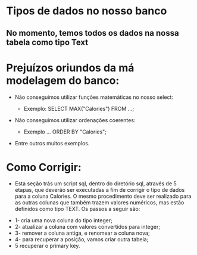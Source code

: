 # Tipos de dados no nosso banco
## No momento, temos todos os dados na nossa tabela como tipo Text

# Prejuízos oriundos da má modelagem do banco:
- Não conseguimos utilizar funções matemáticas no nosso select:
    - Exemplo: SELECT MAX("Calories") FROM ...;

- Não conseguimos utilizar ordenações coerentes:
    - Exemplo ... ORDER BY "Calories";

- Entre outros muitos exemplos.

# Como Corrigir:
- Esta seção trás um script sql, dentro do diretório sql, através de 5 etapas, que deverão ser executadas a fim de corrigir o tipo de dados para a coluna Calories. O mesmo procedimento deve ser realizado para as outras colunas que também trazem valores numéricos, mas estão definidos como tipo TEXT.
Os passos a seguir são:
* 1- cria uma nova coluna do tipo integer;
* 2- atualizar a coluna com valores convertidos para integer;
* 3- remover a coluna antiga, e renomear a coluna nova;
* 4- para recuperar a posição, vamos criar outra tabela;
* 5 recuperar o primary key.